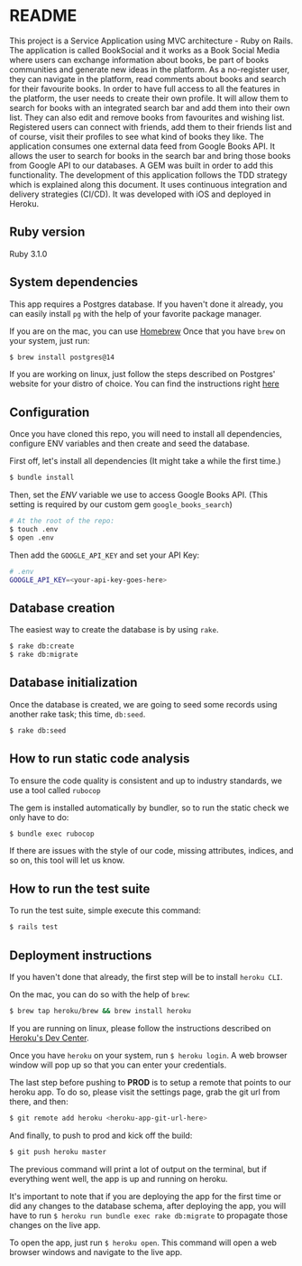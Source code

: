 # README
This project is a Service Application using MVC architecture - Ruby on Rails. The application is called BookSocial and it works as a Book Social Media where users can exchange information about books, be part of books communities and generate new ideas in the platform. As a no-register user, they can navigate in the platform, read comments about books and search for their favourite books.
In order to have full access to all the features in the platform, the user needs to create their own profile. It will allow them to search for books with an integrated search bar and add them into their own list. They can also edit and remove books from favourites and wishing list. Registered users can connect with friends, add them to their friends list and of course, visit their profiles to see what kind of books they like.
The application consumes one external data feed from Google Books API. It allows the user to search for books in the search bar and bring those books from Google API to our databases. A GEM was built in order to add this functionality.
The development of this application follows the TDD strategy which is explained along this document. It uses continuous integration and delivery strategies (CI/CD). It was developed with iOS and deployed in Heroku.

## Ruby version
Ruby 3.1.0

## System dependencies
This app requires a Postgres database. If you haven't done it already, you can easily install `pg` with the help of your favorite package manager.

If you are on the mac, you can use [Homebrew](https://brew.sh/)
Once that you have `brew` on your system, just run:

```sh
$ brew install postgres@14
```

If you are working on linux, just follow the steps described on Postgres' website for your distro of choice. You can find the instructions right [here](https://www.postgresql.org/download/linux/)


## Configuration
Once you have cloned this repo, you will need to install all dependencies, configure ENV variables and then create and seed the database.

First off, let's install all dependencies (It might take a while the first time.)

```sh
$ bundle install
```

Then, set the _ENV_ variable we use to access Google Books API. (This setting is required by our custom gem `google_books_search`)

```sh
# At the root of the repo:
$ touch .env
$ open .env
```

Then add the `GOOGLE_API_KEY` and set your API Key:

```sh
# .env
GOOGLE_API_KEY=<your-api-key-goes-here>
```

## Database creation
The easiest way to create the database is by using `rake`.

```sh
$ rake db:create
$ rake db:migrate
```

## Database initialization
Once the database is created, we are going to seed some records using another rake task; this time, `db:seed`.

```sh
$ rake db:seed
```

## How to run static code analysis
To ensure the code quality is consistent and up to industry standards, we use
a tool called `rubocop`

The gem is installed automatically by bundler, so to run the static check we only have to do:

```sh
$ bundle exec rubocop
```

If there are issues with the style of our code, missing attributes, indices, and so on, this tool will let us know.

## How to run the test suite
To run the test suite, simple execute this command:

```sh
$ rails test
```

## Deployment instructions
If you haven't done that already, the first step will be to install `heroku CLI`.

On the mac, you can do so with the help of `brew`:

```sh
$ brew tap heroku/brew && brew install heroku
```

If you are running on linux, please follow the instructions described on [Heroku's Dev Center](https://devcenter.heroku.com/articles/heroku-cli).

Once you have `heroku` on your system, run `$ heroku login`. A web browser window will pop up so that you can enter your credentials.

The last step before pushing to **PROD** is to setup a remote that points to our heroku app. To do so, please visit the settings page, grab the git url from there, and then:

```sh
$ git remote add heroku <heroku-app-git-url-here>
```

And finally, to push to prod and kick off the build:

```sh
$ git push heroku master
```

The previous command will print a lot of output on the terminal, but if everything went well, the app is up and running on heroku.

It's important to note that if you are deploying the app for the first time or did any changes to the database schema, after deploying the app, you will have to run `$ heroku run bundle exec rake db:migrate` to propagate those changes on the live app.

To open the app, just run `$ heroku open`. This command will open a web browser windows and navigate to the live app.
